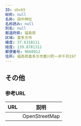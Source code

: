 ```yaml
---
ID: sbvk5
総称: null
名称: 田中神社
名称読み: null
別名: null
都道府県: 福島県
区域: 喜多方市
緯度: 37.6310111
経度: 139.8781312
郵便番号: 9660912
住所: 福島県喜多方市豊川町一井千苅197
---
```


## その他

### 参考URL

| URL | 説明          |
| --- | ------------- |
|     | OpenStreetMap |
